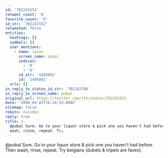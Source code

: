```yaml
---
id: '782241552'
retweet_count: '0'
favorite_count: '0'
id_str: '782241552'
retweeted: false
entities:
  hashtags: []
  symbols: []
  user_mentions:
    - name: Jason
      screen_name: pubal
      indices:
        - '0'
        - '6'
      id_str: '1495091'
      id: '1495091'
  urls: []
in_reply_to_status_id_str: '782162786'
in_reply_to_screen_name: pubal
original_url: https://twitter.com/jth/status/782241552
date: '2008-04-03T16:24:33.000Z'
sitemap: false
robots: noindex
reply: true
title: >-
  @pubal Sure. Go to your liquor store & pick one you haven't had before. Then
  wash, rinse, repeat. Tr…
---
```


@pubal Sure. Go to your liquor store & pick one you haven't had before. Then wash, rinse, repeat. Try belgians (dubels & tripels are faves).
